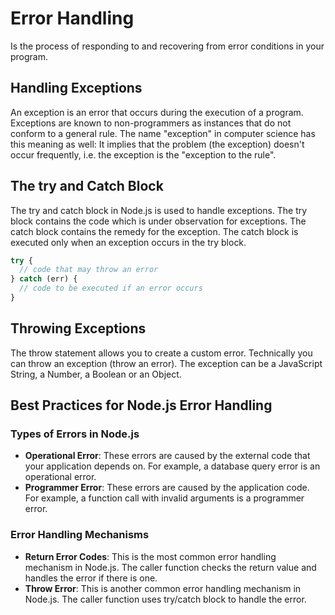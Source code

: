 # Error Handling

Is the process of responding to and recovering from error conditions in your program.

## Handling Exceptions

An exception is an error that occurs during the execution of a program. Exceptions are known to non-programmers as instances that do not conform to a general rule. The name "exception" in computer science has this meaning as well: It implies that the problem (the exception) doesn't occur frequently, i.e. the exception is the "exception to the rule".

## The try and Catch Block

The try and catch block in Node.js is used to handle exceptions. The try block contains the code which is under observation for exceptions. The catch block contains the remedy for the exception. The catch block is executed only when an exception occurs in the try block.

```js
try {
  // code that may throw an error
} catch (err) {
  // code to be executed if an error occurs
}
```

## Throwing Exceptions

The throw statement allows you to create a custom error. Technically you can throw an exception (throw an error). The exception can be a JavaScript String, a Number, a Boolean or an Object.

## Best Practices for Node.js Error Handling

### Types of Errors in Node.js

- **Operational Error**: These errors are caused by the external code that your application depends on. For example, a database query error is an operational error.
- **Programmer Error**: These errors are caused by the application code. For example, a function call with invalid arguments is a programmer error.

### Error Handling Mechanisms

- **Return Error Codes**: This is the most common error handling mechanism in Node.js. The caller function checks the return value and handles the error if there is one.
- **Throw Error**: This is another common error handling mechanism in Node.js. The caller function uses try/catch block to handle the error.
